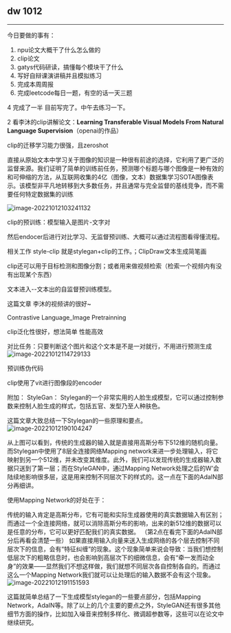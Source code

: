 ## dw 1012

---

今日要做的事有：

1. npu论文大概干了什么怎么做的
2. clip论文
3. gatys代码研读，搞懂每个模块干了什么
4. 写好自辩课演讲稿并且模拟练习
5. 完成本周周报
6. 完成leetcode每日一题，有空的话一天三题

4 完成了一半 目前写完了。中午去练习一下。

2 看李沐的clip讲解论文：**Learning Transferable Visual Models From Natural Language Supervision**（openai的作品）

clip的迁移学习能力很强，且zeroshot 

直接从原始文本中学习关于图像的知识是一种很有前途的选择，它利用了更广泛的监督来源。我们证明了简单的训练前任务，预测哪个标题与哪个图像是一种有效的和可伸缩的方法，从互联网收集的4亿（图像，文本）数据集学习SOTA图像表示。该模型非平凡地转移到大多数任务，并且通常与完全监督的基线竞争，而不需要任何特定数据集的训练

![image-20221012103241132](C:\Users\lzhrt\AppData\Roaming\Typora\typora-user-images\image-20221012103241132.png)

clip的预训练：模型输入是图片-文字对

然后endocer后进行对比学习、无监督预训练、大概可以通过流程图看得懂流程。

  相关工作 style-clip  就是stylegan+clip的工作。；ClipDraw文本生成简笔画

clip还可以用于目标检测和图像分割；或者用来做视频检索（检索一个视频内有没有出现某个东西）

文本进入--文本出的自监督预训练模型。

这篇文章 李沐的视频讲的很好~

Contrastive Language_Image Pretrainning

clip泛化性很好，想法简单 性能高效

对比任务：只要判断这个图片和这个文本是不是一对就行，不用进行预测生成	![image-20221012114729133](C:\Users\lzhrt\AppData\Roaming\Typora\typora-user-images\image-20221012114729133.png)

预训练伪代码

clip使用了vit进行图像段的encoder



附加： StyleGan：  Stylegan的一个非常实用的人脸生成模型，它可以通过控制参数来控制人脸生成的样式，包括五官、发型乃至人种肤色。

这篇文章大致总结一下Stylegan的一些原理和要点。![image-20221012190104247](C:\Users\lzhrt\AppData\Roaming\Typora\typora-user-images\image-20221012190104247.png)

  从上图可以看到，传统的生成器的输入就是直接用高斯分布下512维的随机向量。而Stylegan中使用了8层全连接网络Mapping network来进一步处理输入，将它映射到另一个512维，并未改变其维度。此外，我们可以发现传统的生成器输入数据只送到了第一层；而在StyleGAN中，通过Mapping Network处理之后的W’会陆续地影响很多层，这是用来控制不同层次下的样式的。这一点在下面的AdaIN部分再细讲。

使用Mapping Network的好处在于：

传统的输入肯定是高斯分布，它有可能和实际生成器使用的真实数据输入有区别；而通过一个全连接网络，就可以消除高斯分布的影响，出来的新512维的数据可以是任意的分布，它可以更好匹配我们的真实数据。
（第2点在看完下面的AdaIN部分后再看会清楚一些）  如果直接用输入向量来送入生成网络的各个层去控制不同层次下的信息，会有“特征纠缠”的现象。这个现象简单来说会导致：当我们想控制低层次下的粗略信息时，也会影响到高层次下的细微信息，会有“牵一发而动全身”的效果——显然我们不想这样做，我们就想不同层次各自控制各自的。而通过这么一个Mapping Network我们就可以让处理后的输入数据不会有这个现象。
![image-20221012191151593](C:\Users\lzhrt\AppData\Roaming\Typora\typora-user-images\image-20221012191151593.png)

这篇就简单总结了一下生成模型stylegan的一些要点部分，包括Mapping Network，AdaIN等。除了以上的几个主要的要点之外，StyleGAN还有很多其他细节方面的操作，比如加入噪音来控制多样化、微调超参数等，这些可以在论文中继续研究。
